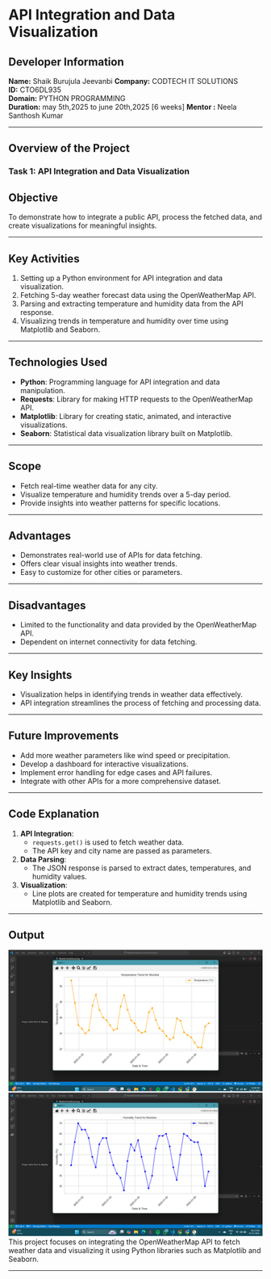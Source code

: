 # API Integration and Data Visualization

## Developer Information
**Name:** Shaik Burujula Jeevanbi 
**Company:** CODTECH IT SOLUTIONS  
**ID:** CTO6DL935  
**Domain:** PYTHON PROGRAMMING  
**Duration:** may 5th,2025 to june 20th,2025 [6 weeks]
**Mentor :** Neela Santhosh Kumar

---

## Overview of the Project
### Task 1: API Integration and Data Visualization

## Objective
To demonstrate how to integrate a public API, process the fetched data, and create visualizations for meaningful insights.

---

## Key Activities
1. Setting up a Python environment for API integration and data visualization.
2. Fetching 5-day weather forecast data using the OpenWeatherMap API.
3. Parsing and extracting temperature and humidity data from the API response.
4. Visualizing trends in temperature and humidity over time using Matplotlib and Seaborn.

---

## Technologies Used
- **Python**: Programming language for API integration and data manipulation.
- **Requests**: Library for making HTTP requests to the OpenWeatherMap API.
- **Matplotlib**: Library for creating static, animated, and interactive visualizations.
- **Seaborn**: Statistical data visualization library built on Matplotlib.

---

## Scope
- Fetch real-time weather data for any city.
- Visualize temperature and humidity trends over a 5-day period.
- Provide insights into weather patterns for specific locations.

---

## Advantages
- Demonstrates real-world use of APIs for data fetching.
- Offers clear visual insights into weather trends.
- Easy to customize for other cities or parameters.

---

## Disadvantages
- Limited to the functionality and data provided by the OpenWeatherMap API.
- Dependent on internet connectivity for data fetching.

---

## Key Insights
- Visualization helps in identifying trends in weather data effectively.
- API integration streamlines the process of fetching and processing data.

---

## Future Improvements
- Add more weather parameters like wind speed or precipitation.
- Develop a dashboard for interactive visualizations.
- Implement error handling for edge cases and API failures.
- Integrate with other APIs for a more comprehensive dataset.

---

## Code Explanation
1. **API Integration**:
   - `requests.get()` is used to fetch weather data.
   - The API key and city name are passed as parameters.
2. **Data Parsing**:
   - The JSON response is parsed to extract dates, temperatures, and humidity values.
3. **Visualization**:
   - Line plots are created for temperature and humidity trends using Matplotlib and Seaborn.

---

## Output
![api Image](api.png)
![api2 Image](api2.png)
This project focuses on integrating the OpenWeatherMap API to fetch weather data and visualizing it using Python libraries such as Matplotlib and Seaborn.

---
